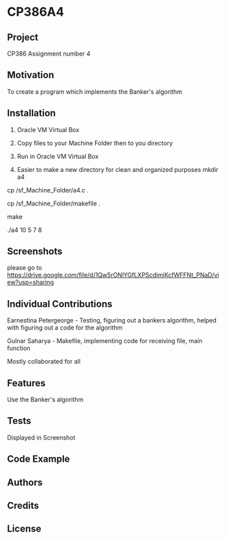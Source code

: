 # CP386A4
## Project
CP386 Assignment number 4 
## Motivation
To create a program which implements the Banker's algorithm
## Installation
1. Oracle VM Virtual Box

2. Copy files to your Machine Folder then to you directory 

3. Run in Oracle VM Virtual Box

4. Easier to make a new directory for clean and organized purposes
mkdir a4

cp /sf_Machine_Folder/a4.c .

cp /sf_Machine_Folder/makefile .

make

./a4 10 5 7 8
## Screenshots
please go to 
https://drive.google.com/file/d/1Qw5rONlYGfLXPScdimiKcfWFFNt_PNaD/view?usp=sharing

## Individual Contributions
Earnestina Petergeorge - Testing, figuring out a bankers algorithm, helped with figuring out a code for the algorithm

Gulnar Saharya - Makefile, implementing code for receiving file, main function

Mostly collaborated for all

## Features
  Use the Banker's algorithm 
## Tests
Displayed in Screenshot
 
## Code Example

## Authors

## Credits

## License 
